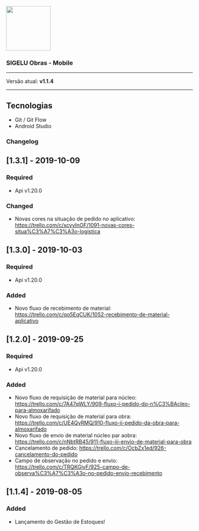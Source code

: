 <img src="https://prnt.sc/lzo1b8" width="120">

### SIGELU Obras - Mobile
---

Versão atual: **v1.1.4**

---

## Tecnologias
- Git / Git Flow
- Android Studio

### Changelog
## [1.3.1] - 2019-10-09
### Required
- Api v1.20.0

### Changed
- Novas cores na situação de pedido no aplicativo: https://trello.com/c/xcyyInOF/1091-novas-cores-situa%C3%A7%C3%A3o-logistica

## [1.3.0] - 2019-10-03
### Required
- Api v1.20.0

### Added
- Novo fluxo de recebimento de material: https://trello.com/c/qo5EqCUK/1052-recebimento-de-material-aplicativo

## [1.2.0] - 2019-09-25
### Required
- Api v1.20.0

### Added
- Novo fluxo de requisição de material para núcleo: https://trello.com/c/7A47qWLY/909-fluxo-i-pedido-do-n%C3%BAcleo-para-almoxarifado
- Novo fluxo de requisição de material para obra: https://trello.com/c/UE4QyRMQ/910-fluxo-ii-pedido-da-obra-para-almoxarifado
- Novo fluxo de envio de material núcleo par aobra: https://trello.com/c/nNbtRB45/911-fluxo-iii-envio-de-material-para-obra
- Cancelamento de pedido: https://trello.com/c/OcbZx1ed/926-cancelamento-do-pedido
- Campo de observação no pedido e envio: https://trello.com/c/TRQKGjvF/925-campo-de-observa%C3%A7%C3%A3o-no-pedido-envio-recebimento

## [1.1.4] - 2019-08-05
### Added
- Lançamento do Gestão de Estoques!